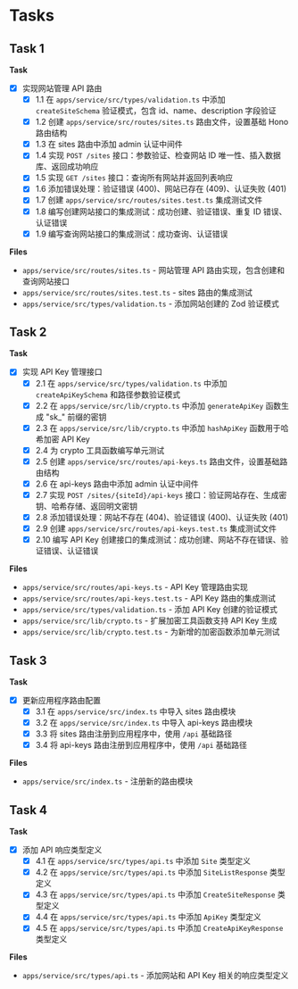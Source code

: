# Tasks

## Task 1

**Task**

- [x] 实现网站管理 API 路由
  - [x] 1.1 在 `apps/service/src/types/validation.ts` 中添加 `createSiteSchema` 验证模式，包含 id、name、description 字段验证
  - [x] 1.2 创建 `apps/service/src/routes/sites.ts` 路由文件，设置基础 Hono 路由结构
  - [x] 1.3 在 sites 路由中添加 admin 认证中间件
  - [x] 1.4 实现 `POST /sites` 接口：参数验证、检查网站 ID 唯一性、插入数据库、返回成功响应
  - [x] 1.5 实现 `GET /sites` 接口：查询所有网站并返回列表响应
  - [x] 1.6 添加错误处理：验证错误 (400)、网站已存在 (409)、认证失败 (401)
  - [x] 1.7 创建 `apps/service/src/routes/sites.test.ts` 集成测试文件
  - [x] 1.8 编写创建网站接口的集成测试：成功创建、验证错误、重复 ID 错误、认证错误
  - [x] 1.9 编写查询网站接口的集成测试：成功查询、认证错误

**Files**

- `apps/service/src/routes/sites.ts` - 网站管理 API 路由实现，包含创建和查询网站接口
- `apps/service/src/routes/sites.test.ts` - sites 路由的集成测试
- `apps/service/src/types/validation.ts` - 添加网站创建的 Zod 验证模式

## Task 2

**Task**

- [x] 实现 API Key 管理接口
  - [x] 2.1 在 `apps/service/src/types/validation.ts` 中添加 `createApiKeySchema` 和路径参数验证模式
  - [x] 2.2 在 `apps/service/src/lib/crypto.ts` 中添加 `generateApiKey` 函数生成 "sk\_" 前缀的密钥
  - [x] 2.3 在 `apps/service/src/lib/crypto.ts` 中添加 `hashApiKey` 函数用于哈希加密 API Key
  - [x] 2.4 为 crypto 工具函数编写单元测试
  - [x] 2.5 创建 `apps/service/src/routes/api-keys.ts` 路由文件，设置基础路由结构
  - [x] 2.6 在 api-keys 路由中添加 admin 认证中间件
  - [x] 2.7 实现 `POST /sites/{siteId}/api-keys` 接口：验证网站存在、生成密钥、哈希存储、返回明文密钥
  - [x] 2.8 添加错误处理：网站不存在 (404)、验证错误 (400)、认证失败 (401)
  - [x] 2.9 创建 `apps/service/src/routes/api-keys.test.ts` 集成测试文件
  - [x] 2.10 编写 API Key 创建接口的集成测试：成功创建、网站不存在错误、验证错误、认证错误

**Files**

- `apps/service/src/routes/api-keys.ts` - API Key 管理路由实现
- `apps/service/src/routes/api-keys.test.ts` - API Key 路由的集成测试
- `apps/service/src/types/validation.ts` - 添加 API Key 创建的验证模式
- `apps/service/src/lib/crypto.ts` - 扩展加密工具函数支持 API Key 生成
- `apps/service/src/lib/crypto.test.ts` - 为新增的加密函数添加单元测试

## Task 3

**Task**

- [x] 更新应用程序路由配置
  - [x] 3.1 在 `apps/service/src/index.ts` 中导入 sites 路由模块
  - [x] 3.2 在 `apps/service/src/index.ts` 中导入 api-keys 路由模块
  - [x] 3.3 将 sites 路由注册到应用程序中，使用 `/api` 基础路径
  - [x] 3.4 将 api-keys 路由注册到应用程序中，使用 `/api` 基础路径

**Files**

- `apps/service/src/index.ts` - 注册新的路由模块

## Task 4

**Task**

- [x] 添加 API 响应类型定义
  - [x] 4.1 在 `apps/service/src/types/api.ts` 中添加 `Site` 类型定义
  - [x] 4.2 在 `apps/service/src/types/api.ts` 中添加 `SiteListResponse` 类型定义
  - [x] 4.3 在 `apps/service/src/types/api.ts` 中添加 `CreateSiteResponse` 类型定义
  - [x] 4.4 在 `apps/service/src/types/api.ts` 中添加 `ApiKey` 类型定义
  - [x] 4.5 在 `apps/service/src/types/api.ts` 中添加 `CreateApiKeyResponse` 类型定义

**Files**

- `apps/service/src/types/api.ts` - 添加网站和 API Key 相关的响应类型定义
